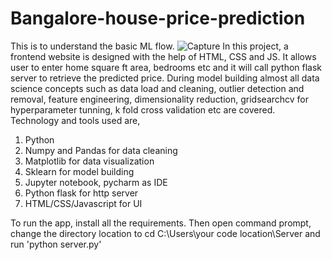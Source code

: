 # Bangalore-house-price-prediction
This is to understand the basic ML flow.
![Capture](https://github.com/Neeharika457/Bangalore-house-price-prediction/assets/47548882/3eb35f92-afc7-422b-88c0-ce63accc40a3)
In this project, a frontend website is designed with the help of HTML, CSS and JS. It allows user to enter home square ft area, bedrooms etc and it will call python flask server to retrieve the predicted price.
During model building almost all data science concepts such as data load and cleaning, outlier detection and removal, feature engineering, dimensionality reduction, gridsearchcv for hyperparameter tunning, k fold cross validation etc are covered. Technology and tools used are,

1. Python
2. Numpy and Pandas for data cleaning
3. Matplotlib for data visualization
4. Sklearn for model building
5. Jupyter notebook, pycharm as IDE
6. Python flask for http server
7. HTML/CSS/Javascript for UI


To run the app, install all the requirements.
Then open command prompt, change the directory location to cd  C:\Users\your code location\Server and run 'python server.py' 
